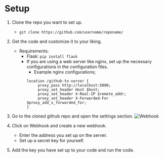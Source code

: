 


# Setup

1. Clone the repo you want to set up.
   - ```git clone https://github.com/username/reponame/```

3. Get the code and customize it to your liking.
   - Requirements:
      - Flask: ```pip install flask```
      - If you are using a web server like nginx, set up the necessary configurations in the configuration files.
          - Example nginx configurations;
           ```
        location /github-to-server {
                proxy_pass http://localhost:5000;
                proxy_set_header Host $host;
                proxy_set_header X-Real-IP $remote_addr;
                proxy_set_header X-Forwarded-For $proxy_add_x_forwarded_for;
           }
           ```

5. Go to the cloned github repo and open the settings section.
![Webhook](https://graph.org/file/29d1686aa0035b4aa1dae.jpg)
6. Click on Webhook and create a new webhook.
    - Enter the address you set up on the server.
    - Set up a secret key for yourself.

7. Add the key you have set up to your code and run the code.
